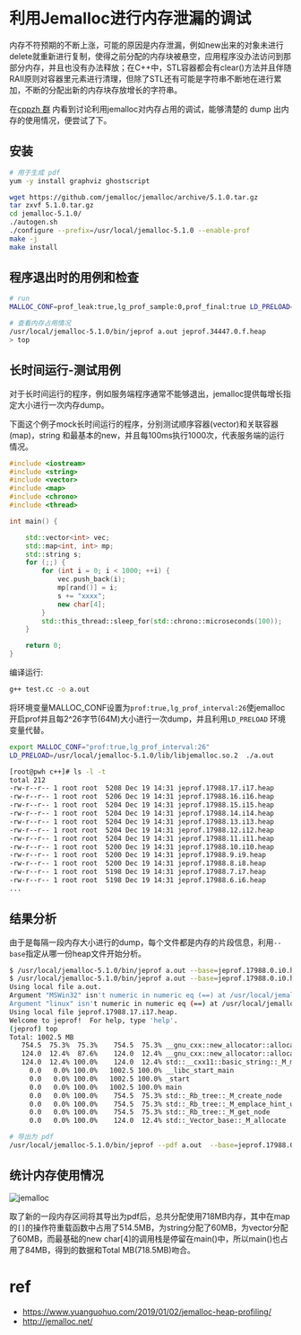 # 利用Jemalloc进行内存泄漏的调试


内存不符预期的不断上涨，可能的原因是内存泄漏，例如new出来的对象未进行delete就重新进行复制，使得之前分配的内存块被悬空，应用程序没办法访问到那部分内存，并且也没有办法释放；在C++中，STL容器都会有clear()方法并且伴随RAII原则对容器里元素进行清理，但除了STL还有可能是字符串不断地在进行累加，不断的分配出新的内存块存放增长的字符串。

在[cppzh 群](https://tgram.io/zh/group/2305/cpluspluszh) 内看到讨论利用jemalloc对内存占用的调试，能够清楚的 dump 出内存的使用情况，便尝试了下。

## 安装

``` bash
# 用于生成 pdf
yum -y install graphviz ghostscript

wget https://github.com/jemalloc/jemalloc/archive/5.1.0.tar.gz
tar zxvf 5.1.0.tar.gz
cd jemalloc-5.1.0/
./autogen.sh
./configure --prefix=/usr/local/jemalloc-5.1.0 --enable-prof
make -j
make install
```

## 程序退出时的用例和检查

``` bash
# run
MALLOC_CONF=prof_leak:true,lg_prof_sample:0,prof_final:true LD_PRELOAD=/usr/local/jemalloc-5.1.0/lib/libjemalloc.so.2  ./a.out

# 查看内存占用情况
/usr/local/jemalloc-5.1.0/bin/jeprof a.out jeprof.34447.0.f.heap
> top
```


## 长时间运行-测试用例

对于长时间运行的程序，例如服务端程序通常不能够退出，jemalloc提供每增长指定大小进行一次内存dump。

下面这个例子mock长时间运行的程序，分别测试顺序容器(vector)和关联容器(map)，string 和最基本的new，并且每100ms执行1000次，代表服务端的运行情况。

``` c++
#include <iostream>
#include <string>
#include <vector>
#include <map>
#include <chrono>
#include <thread>

int main() {

    std::vector<int> vec;
    std::map<int, int> mp;
    std::string s;
    for (;;) {
        for (int i = 0; i < 1000; ++i) {
            vec.push_back(i);
            mp[rand()] = i;
            s += "xxxx";
            new char[4];
        }
        std::this_thread::sleep_for(std::chrono::microseconds(100));
    }

    return 0;
}
```

编译运行:
``` bash
g++ test.cc -o a.out
```

将环境变量MALLOC_CONF设置为`prof:true,lg_prof_interval:26`使jemalloc开启prof并且每2^26字节(64M)大小进行一次dump，并且利用`LD_PRELOAD` 环境变量代替。

``` bash
export MALLOC_CONF="prof:true,lg_prof_interval:26"
LD_PRELOAD=/usr/local/jemalloc-5.1.0/lib/libjemalloc.so.2  ./a.out

[root@pwh c++]# ls -l -t
total 212
-rw-r--r-- 1 root root  5208 Dec 19 14:31 jeprof.17988.17.i17.heap
-rw-r--r-- 1 root root  5206 Dec 19 14:31 jeprof.17988.16.i16.heap
-rw-r--r-- 1 root root  5204 Dec 19 14:31 jeprof.17988.15.i15.heap
-rw-r--r-- 1 root root  5204 Dec 19 14:31 jeprof.17988.14.i14.heap
-rw-r--r-- 1 root root  5204 Dec 19 14:31 jeprof.17988.13.i13.heap
-rw-r--r-- 1 root root  5204 Dec 19 14:31 jeprof.17988.12.i12.heap
-rw-r--r-- 1 root root  5204 Dec 19 14:31 jeprof.17988.11.i11.heap
-rw-r--r-- 1 root root  5200 Dec 19 14:31 jeprof.17988.10.i10.heap
-rw-r--r-- 1 root root  5200 Dec 19 14:31 jeprof.17988.9.i9.heap
-rw-r--r-- 1 root root  5200 Dec 19 14:31 jeprof.17988.8.i8.heap
-rw-r--r-- 1 root root  5198 Dec 19 14:31 jeprof.17988.7.i7.heap
-rw-r--r-- 1 root root  5198 Dec 19 14:31 jeprof.17988.6.i6.heap
...
```

## 结果分析

由于是每隔一段内存大小进行的dump，每个文件都是内存的片段信息，利用`--base`指定从哪一份heap文件开始分析。

``` bash
$ /usr/local/jemalloc-5.1.0/bin/jeprof a.out --base=jeprof.17988.0.i0.heap  jeprof.17988.17.i17.heap
$ /usr/local/jemalloc-5.1.0/bin/jeprof a.out --base=jeprof.17988.0.i0.heap  jeprof.17988.17.i17.heap
Using local file a.out.
Argument "MSWin32" isn't numeric in numeric eq (==) at /usr/local/jemalloc-5.1.0/bin/jeprof line 5123.
Argument "linux" isn't numeric in numeric eq (==) at /usr/local/jemalloc-5.1.0/bin/jeprof line 5123.
Using local file jeprof.17988.17.i17.heap.
Welcome to jeprof!  For help, type 'help'.
(jeprof) top
Total: 1002.5 MB
   754.5  75.3%  75.3%    754.5  75.3% __gnu_cxx::new_allocator::allocate@4031fc
   124.0  12.4%  87.6%    124.0  12.4% __gnu_cxx::new_allocator::allocate@402fac
   124.0  12.4% 100.0%    124.0  12.4% std::__cxx11::basic_string::_M_mutate
     0.0   0.0% 100.0%   1002.5 100.0% __libc_start_main
     0.0   0.0% 100.0%   1002.5 100.0% _start
     0.0   0.0% 100.0%   1002.5 100.0% main
     0.0   0.0% 100.0%    754.5  75.3% std::_Rb_tree::_M_create_node
     0.0   0.0% 100.0%    754.5  75.3% std::_Rb_tree::_M_emplace_hint_unique
     0.0   0.0% 100.0%    754.5  75.3% std::_Rb_tree::_M_get_node
     0.0   0.0% 100.0%    124.0  12.4% std::_Vector_base::_M_allocate

# 导出为 pdf
/usr/local/jemalloc-5.1.0/bin/jeprof --pdf a.out  --base=jeprof.17988.0.i0.heap jeprof.17988.17.i17.heap   > a.pdf
```

## 统计内存使用情况

![jemalloc](/images/program/jemalloc.png)

取了新的一段内存区间将其导出为pdf后，总共分配使用718MB内存，其中在map的`[]`的操作符重载函数中占用了514.5MB，为string分配了60MB，为vector分配了60MB，而最基础的new char[4]的调用栈是停留在main()中，所以main()也占用了84MB，得到的数据和Total MB(718.5MB)吻合。

# ref

- https://www.yuanguohuo.com/2019/01/02/jemalloc-heap-profiling/
- http://jemalloc.net/
